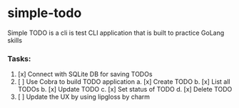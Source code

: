 # simple-todo

Simple TODO is a cli is test CLI application that is built to practice GoLang skills

### Tasks:

1. [x] Connect with SQLite DB for saving TODOs
2. [ ] Use Cobra to build TODO application
       a. [x] Create TODO
       b. [x] List all TODOs
       b. [x] Update TODO
       c. [x] Set status of TODO
       d. [x] Delete TODO
3. [ ] Update the UX by using lipgloss by charm
